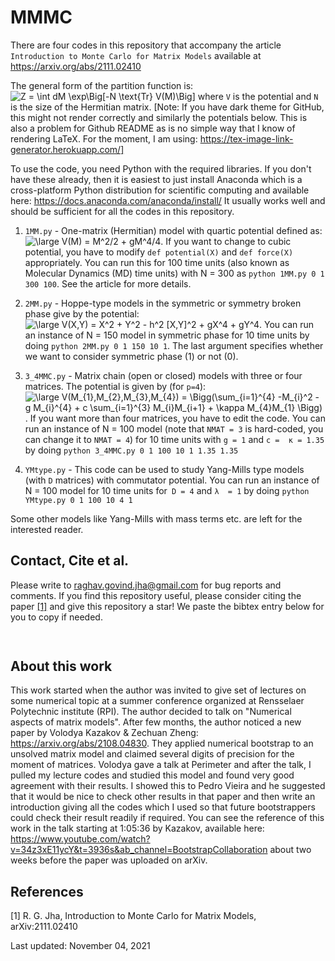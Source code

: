 # MMMC

There are four codes in this repository that accompany the article `Introduction to Monte Carlo for Matrix Models` 
available at https://arxiv.org/abs/2111.02410
 
The general form of the partition function is: ![Z = \int dM \exp\Big[-N \text{Tr} V(M)\Big]
](https://render.githubusercontent.com/render/math?math=%5Ctextstyle+Z+%3D+%5Cint+dM+%5Cexp%5CBig%5B-N+%5Ctext%7BTr%7D+V%28M%29%5CBig%5D%0A)
where `V` is the potential and `N` is the size of the Hermitian matrix. 
[Note: If you have dark theme for GitHub, this might not render correctly and similarly the potentials below. This is also a problem for Github README as
is no simple way that I know of rendering LaTeX. For the moment, I am using: https://tex-image-link-generator.herokuapp.com/] 

To use the code, you need Python with the required libraries. If you don't have these already, then it is easiest 
to just install Anaconda which is a cross-platform Python distribution for scientific computing
and available here: https://docs.anaconda.com/anaconda/install/
It usually works well and should be sufficient for all the codes in this repository. 

1. `1MM.py` - One-matrix (Hermitian) model with quartic potential defined as: ![\large V(M) = M^2/2 + gM^4/4](https://render.githubusercontent.com/render/math?math=%5Ctextstyle+%5Clarge+V%28M%29+%3D+M%5E2%2F2+%2B+gM%5E4%2F4). If you want to change to cubic potential, you have to modify `def potential(X)`
and `def force(X)` appropriately. You can run this for 100 time units (also known as Molecular Dynamics (MD) time units) with  N = 300
as `python 1MM.py 0 1 300 100`. See the article for more details. 

2. `2MM.py` - Hoppe-type models in the symmetric or symmetry broken phase give by the potential: ![\large V(X,Y) = X^2 + Y^2 - h^2 [X,Y]^2 + gX^4 + gY^4](https://render.githubusercontent.com/render/math?math=%5Ctextstyle+%5Clarge+V%28X%2CY%29+%3D+X%5E2+%2B+Y%5E2+-+h%5E2+%5BX%2CY%5D%5E2+%2B+gX%5E4+%2B+gY%5E4).
You can run an instance of N = 150 model in symmetric phase for 10 time units by doing `python 2MM.py 0 1 150 10 1`. The last argument specifies whether we want to consider symmetric phase (1) or not (0). 

3. `3_4MMC.py` - Matrix chain (open or closed) models with three or four matrices. The potential is given by (for `p=4`):
![\large V(M_{1},M_{2},M_{3},M_{4}) = \Bigg(\sum_{i=1}^{4} -M_{i}^2 - g M_{i}^{4} + c \sum_{i=1}^{3} M_{i}M_{i+1} + \kappa M_{4}M_{1} \Bigg)](https://render.githubusercontent.com/render/math?math=%5Ctextstyle+%5Clarge+V%28M_%7B1%7D%2CM_%7B2%7D%2CM_%7B3%7D%2CM_%7B4%7D%29+%3D+%5CBigg%28%5Csum_%7Bi%3D1%7D%5E%7B4%7D+-M_%7Bi%7D%5E2+-+g+M_%7Bi%7D%5E%7B4%7D+%2B+c+%5Csum_%7Bi%3D1%7D%5E%7B3%7D+M_%7Bi%7DM_%7Bi%2B1%7D+%2B+%5Ckappa+M_%7B4%7DM_%7B1%7D+%5CBigg%29). If you want more than four matrices, you have to edit the code. You can run an instance of N = 100 model (note that `NMAT = 3` is hard-coded, you can change it to `NMAT = 4`) for 10 time units with `g = 1` and `c =  κ = 1.35` by doing `python 3_4MMC.py 0 1 100 10 1 1.35 1.35`

4. `YMtype.py` - This code can be used to study Yang-Mills type models (with `D` matrices) with commutator potential. You can run an instance of N = 100 model for 10 time units for` D = 4` and `λ  = 1` by doing `python YMtype.py 0 1 100 10 4 1`


Some other models like Yang-Mills with mass terms etc. are left for the interested reader. 


## Contact, Cite et al. 

Please write to raghav.govind.jha@gmail.com for bug reports and comments. If you find this repository useful, please consider citing the paper [[1]](#1) and give this repository a star! We paste the bibtex entry below for you to copy if needed. 

```bibtex
 
```


## About this work

This work started when the author was invited to give set of lectures on some numerical topic at a summer conference organized at Rensselaer Polytechnic institute (RPI). The author decided to talk on "Numerical aspects of matrix models". After few months, the author noticed a new paper by Volodya Kazakov & Zechuan Zheng: https://arxiv.org/abs/2108.04830. They applied numerical bootstrap to an unsolved matrix model and claimed several digits of precision for the moment of matrices. Volodya gave a talk at Perimeter and after the talk, I pulled my lecture codes and studied this model and found very good agreement with their results. I showed this to Pedro Vieira and he suggested that it would be nice to check other results in that paper and then write an introduction giving all the codes which I used so that future bootstrappers could check their result readily if required. You can see the reference of this work in the talk starting at 1:05:36 by Kazakov, available here: https://www.youtube.com/watch?v=34z3xE11ycY&t=3936s&ab_channel=BootstrapCollaboration about two weeks before the paper was uploaded on arXiv. 



## References
<a id="1">[1]</a> 
R. G. Jha, Introduction to Monte Carlo for Matrix Models, arXiv:2111.02410 



Last updated: 
November 04, 2021
